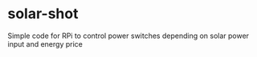 # solar-shot
Simple code for RPi to control power switches depending on solar power input and energy price
